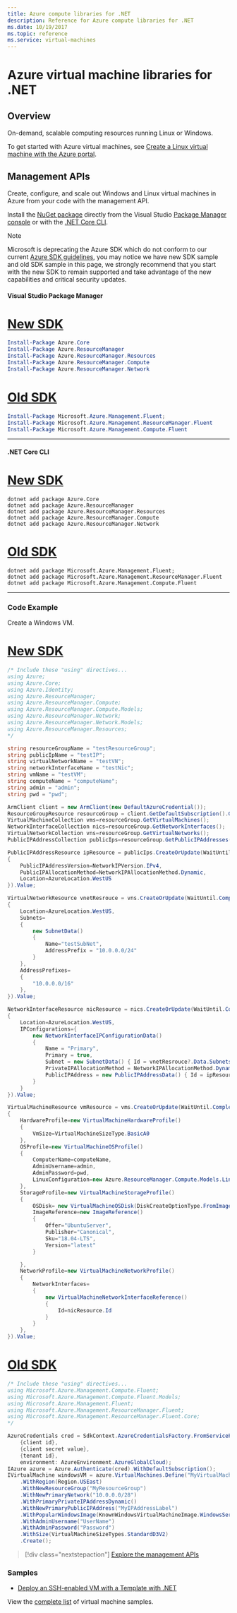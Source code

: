 ```yaml
---
title: Azure compute libraries for .NET
description: Reference for Azure compute libraries for .NET
ms.date: 10/19/2017
ms.topic: reference
ms.service: virtual-machines
---
```


# Azure virtual machine libraries for .NET

## Overview

On-demand, scalable computing resources running Linux or Windows.

To get started with Azure virtual machines, see [Create a Linux virtual machine with the Azure portal](https://review.docs.microsoft.com/azure/virtual-machines/linux/quick-create-portal).

## Management APIs

Create, configure, and scale out Windows and Linux virtual machines in Azure from your code with the management API.

Install the [NuGet package](https://www.nuget.org/packages/Microsoft.Azure.Management.Compute.Fluent) directly from the Visual Studio [Package Manager console][PackageManager] or with the [.NET Core CLI][DotNetCLI].

> [!NOTE]
> Microsoft is deprecating the Azure SDK which do not conform to our current [Azure SDK guidelines](https://azure.github.io/azure-sdk/general_introduction.html), you may notice we have new SDK sample and old SDK sample in this page, we strongly recommend that you start with the new SDK to remain supported and take advantage of the new capabilities and critical security updates. 

#### Visual Studio Package Manager

# [New SDK](#tab/newsdkpsinstall)

```powershell
Install-Package Azure.Core
Install-Package Azure.ResourceManager
Install-Package Azure.ResourceManager.Resources
Install-Package Azure.ResourceManager.Compute
Install-Package Azure.ResourceManager.Network
```

# [Old SDK](#tab/oldsdkpsinstall)

```powershell
Install-Package Microsoft.Azure.Management.Fluent;
Install-Package Microsoft.Azure.Management.ResourceManager.Fluent
Install-Package Microsoft.Azure.Management.Compute.Fluent
```

---

#### .NET Core CLI

# [New SDK](#tab/newsdkcliinstall)

```dotnetcli
dotnet add package Azure.Core
dotnet add package Azure.ResourceManager
dotnet add package Azure.ResourceManager.Resources
dotnet add package Azure.ResourceManager.Compute
dotnet add package Azure.ResourceManager.Network
```

# [Old SDK](#tab/oldsdkcliinstall)

```dotnetcli
dotnet add package Microsoft.Azure.Management.Fluent;
dotnet add package Microsoft.Azure.Management.ResourceManager.Fluent
dotnet add package Microsoft.Azure.Management.Compute.Fluent
```
---

### Code Example

Create a Windows VM.

# [New SDK](#tab/newsdksample)

```csharp
/* Include these "using" directives...
using Azure;
using Azure.Core;
using Azure.Identity;
using Azure.ResourceManager;
using Azure.ResourceManager.Compute;
using Azure.ResourceManager.Compute.Models;
using Azure.ResourceManager.Network;
using Azure.ResourceManager.Network.Models;
using Azure.ResourceManager.Resources;
*/

string resourceGroupName = "testResourceGroup";
string publicIpName = "testIP";
string virtualNetworkName = "testVN";
string networkInterfaceName = "testNic";
string vmName = "testVM";
string computeName = "computeName";
string admin = "admin";
string pwd = "pwd";

ArmClient client = new ArmClient(new DefaultAzureCredential());
ResourceGroupResource resourceGroup = client.GetDefaultSubscription().GetResourceGroup(resourceGroupName);
VirtualMachineCollection vms=resourceGroup.GetVirtualMachines();
NetworkInterfaceCollection nics=resourceGroup.GetNetworkInterfaces();
VirtualNetworkCollection vns=resourceGroup.GetVirtualNetworks();
PublicIPAddressCollection publicIps=resourceGroup.GetPublicIPAddresses();

PublicIPAddressResource ipResource = publicIps.CreateOrUpdate(WaitUntil.Completed, publicIpName, new PublicIPAddressData()
{
    PublicIPAddressVersion=NetworkIPVersion.IPv4,
    PublicIPAllocationMethod=NetworkIPAllocationMethod.Dynamic,
    Location=AzureLocation.WestUS
}).Value;

VirtualNetworkResource vnetResrouce = vns.CreateOrUpdate(WaitUntil.Completed, virtualNetworkName, new VirtualNetworkData()
{
    Location=AzureLocation.WestUS,
    Subnets=
    {
        new SubnetData()
        {
            Name="testSubNet",
            AddressPrefix = "10.0.0.0/24"
        }
    },
    AddressPrefixes=
    {
        "10.0.0.0/16"
    },
}).Value;

NetworkInterfaceResource nicResource = nics.CreateOrUpdate(WaitUntil.Completed, networkInterfaceName, new NetworkInterfaceData()
{
    Location=AzureLocation.WestUS,
    IPConfigurations={
        new NetworkInterfaceIPConfigurationData()
        {
            Name = "Primary",
            Primary = true,
            Subnet = new SubnetData() { Id = vnetResrouce?.Data.Subnets.First().Id },
            PrivateIPAllocationMethod = NetworkIPAllocationMethod.Dynamic,
            PublicIPAddress = new PublicIPAddressData() { Id = ipResource?.Data.Id }
        }
    }
}).Value;

VirtualMachineResource vmResource = vms.CreateOrUpdate(WaitUntil.Completed, vmName, new VirtualMachineData(AzureLocation.WestUS)
{
    HardwareProfile=new VirtualMachineHardwareProfile()
    {
        VmSize=VirtualMachineSizeType.BasicA0
    },
    OSProfile=new VirtualMachineOSProfile()
    {
        ComputerName=computeName,
        AdminUsername=admin,
        AdminPassword=pwd,
        LinuxConfiguration=new Azure.ResourceManager.Compute.Models.LinuxConfiguration() { DisablePasswordAuthentication=false, ProvisionVmAgent=true }
    },
    StorageProfile=new VirtualMachineStorageProfile()
    {
        OSDisk= new VirtualMachineOSDisk(DiskCreateOptionType.FromImage),
        ImageReference=new ImageReference()
        {
            Offer="UbuntuServer",
            Publisher="Canonical",
            Sku="18.04-LTS",
            Version="latest"
        }

    },
    NetworkProfile=new VirtualMachineNetworkProfile()
    {
        NetworkInterfaces=
        {
            new VirtualMachineNetworkInterfaceReference()
            {
                Id=nicResource.Id
            }
        }
    },
}).Value;
```

# [Old SDK](#tab/oldsdksample)

```csharp
/* Include these "using" directives...
using Microsoft.Azure.Management.Compute.Fluent;
using Microsoft.Azure.Management.Compute.Fluent.Models;
using Microsoft.Azure.Management.Fluent;
using Microsoft.Azure.Management.ResourceManager.Fluent;
using Microsoft.Azure.Management.ResourceManager.Fluent.Core;
*/

AzureCredentials cred = SdkContext.AzureCredentialsFactory.FromServicePrincipal(
    {client id}, 
    {client secret value}, 
    {tenant id}, 
    environment: AzureEnvironment.AzureGlobalCloud);
IAzure azure = Azure.Authenticate(cred).WithDefaultSubscription();
IVirtualMachine windowsVM = azure.VirtualMachines.Define("MyVirtualMachine")
    .WithRegion(Region.USEast)
    .WithNewResourceGroup("MyResourceGroup")
    .WithNewPrimaryNetwork("10.0.0.0/28")
    .WithPrimaryPrivateIPAddressDynamic()
    .WithNewPrimaryPublicIPAddress("MyIPAddressLabel")
    .WithPopularWindowsImage(KnownWindowsVirtualMachineImage.WindowsServer2012R2Datacenter)
    .WithAdminUsername("UserName")
    .WithAdminPassword("Password")
    .WithSize(VirtualMachineSizeTypes.StandardD3V2)
    .Create();
```


> [!div class="nextstepaction"]
> [Explore the management APIs](https://docs.microsoft.com/dotnet/api/overview/azure/virtualmachines/management?view=azure-dotnet)

### Samples


* [Deploy an SSH-enabled VM with a Template with .NET](https://azure.microsoft.com/resources/samples/resource-manager-dotnet-template-deployment/)

View the [complete list](https://azure.microsoft.com/resources/samples/?platform=dotnet&term=VM) of virtual machine samples.

[PackageManager]: https://docs.microsoft.com/nuget/tools/package-manager-console
[DotNetCLI]: https://docs.microsoft.com/dotnet/core/tools/dotnet-add-package
